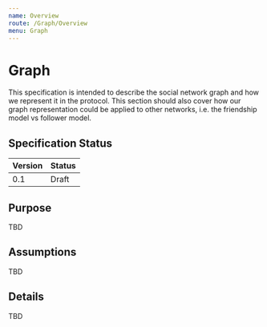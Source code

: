 ```yaml
---
name: Overview
route: /Graph/Overview
menu: Graph
---
```


# Graph

This specification is intended to describe the social network graph and how we represent it in the protocol.
This section should also cover how our graph representation could be applied to other networks, i.e. the friendship model vs follower model.

## Specification Status

| Version | Status |
---------- | ---------
| 0.1     | Draft |

## Purpose

TBD

## Assumptions

TBD

## Details

TBD

